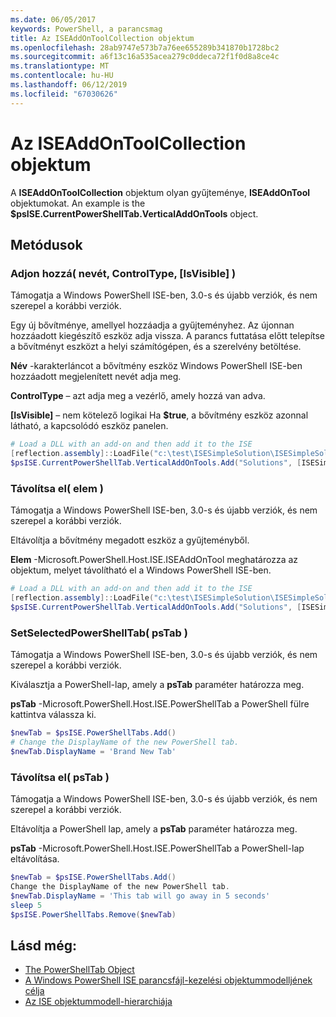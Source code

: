 ```yaml
---
ms.date: 06/05/2017
keywords: PowerShell, a parancsmag
title: Az ISEAddOnToolCollection objektum
ms.openlocfilehash: 28ab9747e573b7a76ee655289b341870b1728bc2
ms.sourcegitcommit: a6f13c16a535acea279c0ddeca72f1f0d8a8ce4c
ms.translationtype: MT
ms.contentlocale: hu-HU
ms.lasthandoff: 06/12/2019
ms.locfileid: "67030626"
---
```

# <a name="the-iseaddontoolcollection-object"></a>Az ISEAddOnToolCollection objektum

A **ISEAddOnToolCollection** objektum olyan gyűjteménye, **ISEAddOnTool** objektumokat. An example is the **$psISE.CurrentPowerShellTab.VerticalAddOnTools** object.

## <a name="methods"></a>Metódusok

### <a name="add-name-controltype-isvisible-"></a>Adjon hozzá\( nevét, ControlType, \[IsVisible\] \)

Támogatja a Windows PowerShell ISE-ben, 3.0-s és újabb verziók, és nem szerepel a korábbi verziók.

Egy új bővítménye, amellyel hozzáadja a gyűjteményhez. Az újonnan hozzáadott kiegészítő eszköz adja vissza. A parancs futtatása előtt telepítse a bővítményt eszközt a helyi számítógépen, és a szerelvény betöltése.

**Név** -karakterláncot a bővítmény eszköz Windows PowerShell ISE-ben hozzáadott megjelenített nevét adja meg.

**ControlType** – azt adja meg a vezérlő, amely hozzá van adva.

**\[IsVisible\]**  – nem kötelező logikai Ha **$true**, a bővítmény eszköz azonnal látható, a kapcsolódó eszköz panelen.

```powershell
# Load a DLL with an add-on and then add it to the ISE
[reflection.assembly]::LoadFile("c:\test\ISESimpleSolution\ISESimpleSolution.dll")
$psISE.CurrentPowerShellTab.VerticalAddOnTools.Add("Solutions", [ISESimpleSolution.Solution], $true)
```

### <a name="remove-item-"></a>Távolítsa el\( elem \)

Támogatja a Windows PowerShell ISE-ben, 3.0-s és újabb verziók, és nem szerepel a korábbi verziók.

Eltávolítja a bővítmény megadott eszköz a gyűjteményből.

**Elem** -Microsoft.PowerShell.Host.ISE.ISEAddOnTool meghatározza az objektum, melyet távolítható el a Windows PowerShell ISE-ben.

```powershell
# Load a DLL with an add-on and then add it to the ISE
[reflection.assembly]::LoadFile("c:\test\ISESimpleSolution\ISESimpleSolution.dll")
$psISE.CurrentPowerShellTab.VerticalAddOnTools.Add("Solutions", [ISESimpleSolution.Solution], $true)
```

### <a name="setselectedpowershelltab-pstab-"></a>SetSelectedPowerShellTab\( psTab \)

Támogatja a Windows PowerShell ISE-ben, 3.0-s és újabb verziók, és nem szerepel a korábbi verziók.

Kiválasztja a PowerShell-lap, amely a **psTab** paraméter határozza meg.

**psTab** -Microsoft.PowerShell.Host.ISE.PowerShellTab a PowerShell fülre kattintva válassza ki.

```powershell
$newTab = $psISE.PowerShellTabs.Add()
# Change the DisplayName of the new PowerShell tab.
$newTab.DisplayName = 'Brand New Tab'
```

### <a name="remove-pstab-"></a>Távolítsa el\( psTab \)

Támogatja a Windows PowerShell ISE-ben, 3.0-s és újabb verziók, és nem szerepel a korábbi verziók.

Eltávolítja a PowerShell lap, amely a **psTab** paraméter határozza meg.

**psTab** -Microsoft.PowerShell.Host.ISE.PowerShellTab a PowerShell-lap eltávolítása.

```powershell
$newTab = $psISE.PowerShellTabs.Add()
Change the DisplayName of the new PowerShell tab.
$newTab.DisplayName = 'This tab will go away in 5 seconds'
sleep 5
$psISE.PowerShellTabs.Remove($newTab)
```

## <a name="see-also"></a>Lásd még:

- [The PowerShellTab Object](The-PowerShellTab-Object.md)
- [A Windows PowerShell ISE parancsfájl-kezelési objektummodelljének célja](Purpose-of-the-Windows-PowerShell-ISE-Scripting-Object-Model.md)
- [Az ISE objektummodell-hierarchiája](The-ISE-Object-Model-Hierarchy.md)
